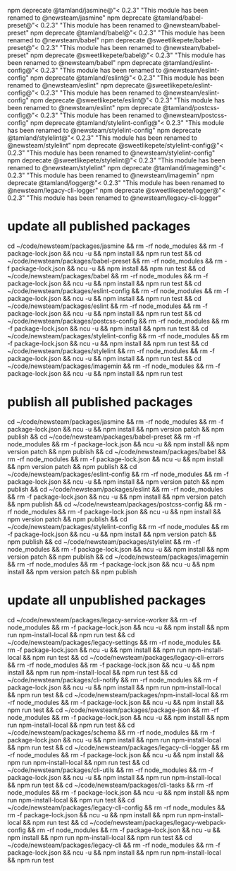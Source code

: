 
npm deprecate @tamland/jasmine@"< 0.2.3" "This module has been renamed to @newsteam/jasmine"
npm deprecate @tamland/babel-preset@"< 0.2.3" "This module has been renamed to @newsteam/babel-preset"
npm deprecate @tamland/babel@"< 0.2.3" "This module has been renamed to @newsteam/babel"
npm deprecate @sweetlikepete/babel-preset@"< 0.2.3" "This module has been renamed to @newsteam/babel-preset"
npm deprecate @sweetlikepete/babel@"< 0.2.3" "This module has been renamed to @newsteam/babel"
npm deprecate @tamland/eslint-config@"< 0.2.3" "This module has been renamed to @newsteam/eslint-config"
npm deprecate @tamland/eslint@"< 0.2.3" "This module has been renamed to @newsteam/eslint"
npm deprecate @sweetlikepete/eslint-config@"< 0.2.3" "This module has been renamed to @newsteam/eslint-config"
npm deprecate @sweetlikepete/eslint@"< 0.2.3" "This module has been renamed to @newsteam/eslint"
npm deprecate @tamland/postcss-config@"< 0.2.3" "This module has been renamed to @newsteam/postcss-config"
npm deprecate @tamland/stylelint-config@"< 0.2.3" "This module has been renamed to @newsteam/stylelint-config"
npm deprecate @tamland/stylelint@"< 0.2.3" "This module has been renamed to @newsteam/stylelint"
npm deprecate @sweetlikepete/stylelint-config@"< 0.2.3" "This module has been renamed to @newsteam/stylelint-config"
npm deprecate @sweetlikepete/stylelint@"< 0.2.3" "This module has been renamed to @newsteam/stylelint"
npm deprecate @tamland/imagemin@"< 0.2.3" "This module has been renamed to @newsteam/imagemin"
npm deprecate @tamland/logger@"< 0.2.3" "This module has been renamed to @newsteam/legacy-cli-logger"
npm deprecate @sweetlikepete/logger@"< 0.2.3" "This module has been renamed to @newsteam/legacy-cli-logger"

# update all published packages

cd ~/code/newsteam/packages/jasmine                 && rm -rf node_modules && rm -f package-lock.json && ncu -u && npm install && npm run test &&
cd ~/code/newsteam/packages/babel-preset            && rm -rf node_modules && rm -f package-lock.json && ncu -u && npm install && npm run test &&
cd ~/code/newsteam/packages/babel                   && rm -rf node_modules && rm -f package-lock.json && ncu -u && npm install && npm run test &&
cd ~/code/newsteam/packages/eslint-config           && rm -rf node_modules && rm -f package-lock.json && ncu -u && npm install && npm run test &&
cd ~/code/newsteam/packages/eslint                  && rm -rf node_modules && rm -f package-lock.json && ncu -u && npm install && npm run test &&
cd ~/code/newsteam/packages/postcss-config          && rm -rf node_modules && rm -f package-lock.json && ncu -u && npm install && npm run test &&
cd ~/code/newsteam/packages/stylelint-config        && rm -rf node_modules && rm -f package-lock.json && ncu -u && npm install && npm run test &&
cd ~/code/newsteam/packages/stylelint               && rm -rf node_modules && rm -f package-lock.json && ncu -u && npm install && npm run test &&
cd ~/code/newsteam/packages/imagemin                && rm -rf node_modules && rm -f package-lock.json && ncu -u && npm install && npm run test

# publish all published packages

cd ~/code/newsteam/packages/jasmine                 && rm -rf node_modules && rm -f package-lock.json && ncu -u && npm install && npm version patch && npm publish &&
cd ~/code/newsteam/packages/babel-preset            && rm -rf node_modules && rm -f package-lock.json && ncu -u && npm install && npm version patch && npm publish &&
cd ~/code/newsteam/packages/babel                   && rm -rf node_modules && rm -f package-lock.json && ncu -u && npm install && npm version patch && npm publish &&
cd ~/code/newsteam/packages/eslint-config           && rm -rf node_modules && rm -f package-lock.json && ncu -u && npm install && npm version patch && npm publish &&
cd ~/code/newsteam/packages/eslint                  && rm -rf node_modules && rm -f package-lock.json && ncu -u && npm install && npm version patch && npm publish &&
cd ~/code/newsteam/packages/postcss-config          && rm -rf node_modules && rm -f package-lock.json && ncu -u && npm install && npm version patch && npm publish &&
cd ~/code/newsteam/packages/stylelint-config        && rm -rf node_modules && rm -f package-lock.json && ncu -u && npm install && npm version patch && npm publish &&
cd ~/code/newsteam/packages/stylelint               && rm -rf node_modules && rm -f package-lock.json && ncu -u && npm install && npm version patch && npm publish &&
cd ~/code/newsteam/packages/imagemin                && rm -rf node_modules && rm -f package-lock.json && ncu -u && npm install && npm version patch && npm publish

# update all unpublished packages

cd ~/code/newsteam/packages/legacy-service-worker   && rm -rf node_modules && rm -f package-lock.json && ncu -u && npm install && npm run npm-install-local && npm run test &&
cd ~/code/newsteam/packages/legacy-settings         && rm -rf node_modules && rm -f package-lock.json && ncu -u && npm install && npm run npm-install-local && npm run test &&
cd ~/code/newsteam/packages/legacy-cli-errors       && rm -rf node_modules && rm -f package-lock.json && ncu -u && npm install && npm run npm-install-local && npm run test &&
cd ~/code/newsteam/packages/cli-notify              && rm -rf node_modules && rm -f package-lock.json && ncu -u && npm install && npm run npm-install-local && npm run test &&
cd ~/code/newsteam/packages/npm-install-local       && rm -rf node_modules && rm -f package-lock.json && ncu -u && npm install && npm run test &&
cd ~/code/newsteam/packages/package-json            && rm -rf node_modules && rm -f package-lock.json && ncu -u && npm install && npm run npm-install-local && npm run test &&
cd ~/code/newsteam/packages/schema                  && rm -rf node_modules && rm -f package-lock.json && ncu -u && npm install && npm run npm-install-local && npm run test &&
cd ~/code/newsteam/packages/legacy-cli-logger       && rm -rf node_modules && rm -f package-lock.json && ncu -u && npm install && npm run npm-install-local && npm run test &&
cd ~/code/newsteam/packages/cli-utils               && rm -rf node_modules && rm -f package-lock.json && ncu -u && npm install && npm run npm-install-local && npm run test &&
cd ~/code/newsteam/packages/cli-tasks               && rm -rf node_modules && rm -f package-lock.json && ncu -u && npm install && npm run npm-install-local && npm run test &&
cd ~/code/newsteam/packages/legacy-cli-config       && rm -rf node_modules && rm -f package-lock.json && ncu -u && npm install && npm run npm-install-local && npm run test &&
cd ~/code/newsteam/packages/legacy-webpack-config   && rm -rf node_modules && rm -f package-lock.json && ncu -u && npm install && npm run npm-install-local && npm run test &&
cd ~/code/newsteam/packages/legacy-cli              && rm -rf node_modules && rm -f package-lock.json && ncu -u && npm install && npm run npm-install-local && npm run test